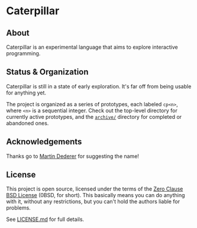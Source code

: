 # Caterpillar

## About

Caterpillar is an experimental language that aims to explore interactive
programming.

## Status & Organization

Caterpillar is still in a state of early exploration. It's far off from being
usable for anything yet.

The project is organized as a series of prototypes, each labeled `cp<n>`, where
`<n>` is a sequential integer. Check out the top-level directory for currently
active prototypes, and the [`archive/`](archive/) directory for completed or
abandoned ones.

## Acknowledgements

Thanks go to [Martin Dederer](https://github.com/martindederer) for suggesting
the name!

## License

This project is open source, licensed under the terms of the
[Zero Clause BSD License] (0BSD, for short). This basically means you can do
anything with it, without any restrictions, but you can't hold the authors
liable for problems.

See [LICENSE.md] for full details.

[Zero Clause BSD License]: https://opensource.org/licenses/0BSD
[LICENSE.md]: LICENSE.md
